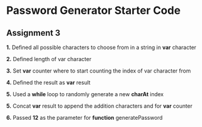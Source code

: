# Password Generator Starter Code

## Assignment 3 

 **1.** Defined all possible characters to choose from in a string in **var** character
  
 **2.** Defined length of var character
  
 **3.** Set **var** counter where to start counting the index of var character from
  
 **4.** Defined the result as **var** result

 **5.** Used a **while** loop to randomly generate a new **charAt** index 

 **5.** Concat **var** result to append the addition characters and for **var** counter
  
**6.** Passed **12** as the parameter for **function** generatePassword
 